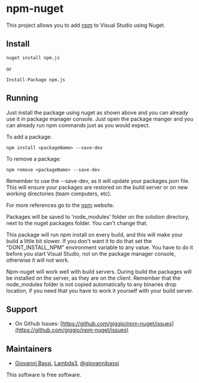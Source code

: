 npm-nuget
=========

This project allows you to add [npm](https://github.com/isaacs/npm) to Visual Studio using Nuget.

## Install

    nuget install npm.js

or

    Install-Package npm.js

## Running

Just install the package using nuget as shown above and you can already use it in package manager console. Just open the package manger and you can already run npm commands just as you would expect.

To add a package:

    npm install <packageName> --save-dev

To remove a package:

    npm remove <packageName> --save-dev

Remember to use the --save-dev, as it will update your packages.json file. This will ensure your packages are restored on the build server or on new working directories (team computers, etc).

For more references go to the [npm](https://npmjs.org/) website.

Packages will be saved to 'node_modules' folder on the solution directory, next to the nuget packages folder. You can't change that.

This package will run npm install on every build, and this will make your build a little bit slower. If you don't want it to do that set the "DONT\_INSTALL\_NPM" environment variable to any value. You have to do it before you start Visual Studio, not on the package manager console, otherwise it will not work.

Npm-nuget will work well with build servers. During build the packages will be installed on the server, as they are on the client. Remember that the node_modules folder is not copied automatically to any binaries drop location, if you need that you have to work it yourself with your build server.

## Support

* On Github Issues: [https://github.com/giggio/npm-nuget/issues](https://github.com/giggio/npm-nuget/issues)

## Maintainers

* [Giovanni Bassi](http://blog.lambda3.com.br/L3/giovannibassi/), [Lambda3](http://www.lambda3.com.br), [@giovannibassi](http://twitter.com/giovannibassi)

This software is free software.
